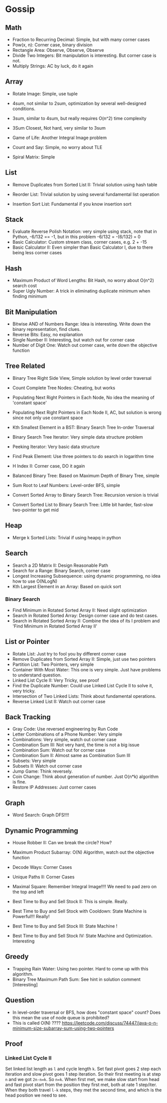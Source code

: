 # Gossip

## Math 
* Fraction to Recurring Decimal: Simple, but with many corner cases
* Pow(x, n): Corner case, binary division 
* Rectangle Area: Observe, Observe, Observe
* Divide Two Integers: Bit manipulation is interesting. But corner case is not.
* Multiply Strings: AC by luck, do it again 

## Array

* Rotate Image: Simple, use tuple


* 4sum, not similar to 2sum, optimization by several well-designed conditions.
* 3sum, similar to 4sum, but really requires O(n^2) time complexity
* 3Sum Closest, Not hard, very similar to 3sum

* Game of Life: Another Integral Image problem 

* Count and Say: Simple, no worry about TLE
* Spiral Matrix: Simple 

## List 

* Remove Duplicates from Sorted List II: Trivial solution using hash table 
* Reorder List: Trivial solution by using several fundamental list operation 

* Insertion Sort List: Fundamental if you know insertion sort

## Stack
 
* Evaluate Reverse Polish Notation: very simple using stack, note that in Python, -6/132 == -1, 
    but in this problem -6/132 = -(6/132) = 0 
* Basic Calculator: Custom stream class, corner cases, e.g. 2 + -15
* Basic Calculator II: Even simpler than Basic Calculator I, due to there being less corner cases 

  
## Hash 
* Maximum Product of Word Lengths: Bit Hash, no worry about O(n^2) search cost
* Super Ugly Number: A trick in eliminating duplicate minimum when finding minimum



## Bit Manipulation 
* Bitwise AND of Numbers Range: Idea is interesting. Write down the binary representation, find clues. 
* Reverse Bits: Easy, no explanation
* Single Number II: Interesting, but watch out for corner case
* Number of Digit One: Watch out corner case, write down the objective function

## Tree Related 

* Binary Tree Right Side View, Simple solution by level order traversal 
* Count Complete Tree Nodes: Cheating, but works 

* Populating Next Right Pointers in Each Node, No idea the meaning of 'constant space'
* Populating Next Right Pointers in Each Node II, AC, but solution is wrong since not only use constant space

* Kth Smallest Element in a BST: Binary Search Tree In-order Traversal

* Binary Search Tree Iterator: Very simple data structure problem 
* Peeking Iterator: Very basic data structure
* Find Peak Element: Use three pointers to do search in logarithm time 
* H Index II: Corner case, DO it again 

* Balanced Binary Tree: Based on Maximum Depth of Binary Tree, simple
* Sum Root to Leaf Numbers: Level-order BFS, simple

* Convert Sorted Array to Binary Search Tree: Recursion version is trivial
* Convert Sorted List to Binary Search Tree: Little bit harder, fast-slow two-pointer to get mid

## Heap 

* Merge k Sorted Lists: Trivial if using heapq in python 


## Search 

* Search a 2D Matrix II: Design Reasonable Path 
* Search for a Range: Binary Search, corner case
* Longest Increasing Subsequence: using dynamic programming, no idea how to use O(NLogN)
* Kth Largest Element in an Array: Based on quick sort

### Binary Search 

* Find Minimum in Rotated Sorted Array II: Need slight optimization
* Search in Rotated Sorted Array: Design corner case and do test cases. 
* Search in Rotated Sorted Array II: Combine the idea of its I problem and 'Find Minimum in Rotated Sorted Array II'

## List or Pointer 
* Rotate List: Just try to fool you by different corner case 
* Remove Duplicates from Sorted Array II: Simple, just use two pointers 
* Partition List: Two Pointers, very simple
* Container With Most Water: This one is very simple. Just have problems to understand question. 
* Linked List Cycle II: Very Tricky, see proof 
* Find the Duplicate Number: Could use Linked List Cycle II to solve it, very tricky. 
* Intersection of Two Linked Lists: Think about fundamental operations. 
* Reverse Linked List II: Watch out corner case

## Back Tracking 

* Gray Code: Use reversed engineering by Run Code
* Letter Combinations of a Phone Number: Very simple
* Combinations: Very simple, watch out corner case
* Combination Sum III: Not very hard, the time is not a big issue
* Combination Sum: Watch out for corner case
* Combination Sum II: Almost same as Combination Sum III
* Subsets: Very simple
* Subsets II: Watch out corner case
* Jump Game: Think reversely. 
* Coin Change: Think about generation of number. Just O(n*k) algorithm is fine.  
* Restore IP Addresses: Just corner cases

## Graph 

* Word Search: Graph DFS!!!! 

## Dynamic Programming 

* House Robber II: Can we break the circle? How? 
* Maximum Product Subarray: O(N) Algorithm, watch out the objective function
* Decode Ways: Corner Cases
* Unique Paths II: Corner Cases
* Maximal Square: Remember Integral Image!!!! We need to pad zero on the top and left 

* Best Time to Buy and Sell Stock II: This is simple. Really. 
* Best Time to Buy and Sell Stock with Cooldown: State Machine is Powerful!!! Really!
* Best Time to Buy and Sell Stock III: State Machine ! 
* Best Time to Buy and Sell Stock IV: State Machine and Optimization. Interesting


## Greedy 

* Trapping Rain Water: Using two pointer. Hard to come up with this algorithm. 
* Binary Tree Maximum Path Sum: See hint in solution comment [Interesting]

## Question 
* In level-order traversal or BFS, how does "constant space" count? 
    Does this mean the use of node queue is prohibited? 
* This is called O(N) ???? https://leetcode.com/discuss/74447/java-o-n-minimum-size-subarray-sum-using-two-pointers


## Proof 

### Linked List Cycle II 
Set linked list length as `l` and cycle length `k`. 
Set fast pivot goes 2 step each iteration and slow pivot goes 1 step iteration. 
So their first meeting is at step `n` and we got `2n-n=k`. So `n=k`. 
When first met, we make slow start from head and fast pivot start from the position they first met, 
both at rate 1 step/iter. 
When they both travel `l-k` steps, they met the second time, and which is the head position we need to see. 